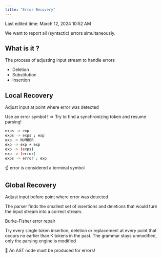 ```yaml
---
title: "Error Recovery"
---
```

Last edited time: March 12, 2024 10:52 AM

We want to report all (syntactic) errors simultaneously.

## What is it ?

 The process of adjusting input stream to handle errors

- Deletion
- Substitution
- Insertion

## Local Recovery

Adjust input at point where error was detected

Use an error symbol ! ⇒ Try to find a synchronizing token and resume parsing!

```bash
exps -> exp
exps -> exps ; exp
exp -> NUMBER
exp -> exp + exp
exp -> (exps)
exp -> (error)
exps -> error ; exp
```

<aside>
☝ error is considered a terminal symbol

</aside>

## Global Recovery

Adjust input before point where error was detected

The parser finds the smallest set of insertions and deletions that would turn the input stream into a correct stream.

Burke-Fisher error repair

Try every single token insertion, deletion or replacement at every point that occurs no earlier than K tokens in the past. The grammar stays unmodified, only the parsing engine is modified

<aside>
📎 An AST node must be produced for errors!

</aside>
